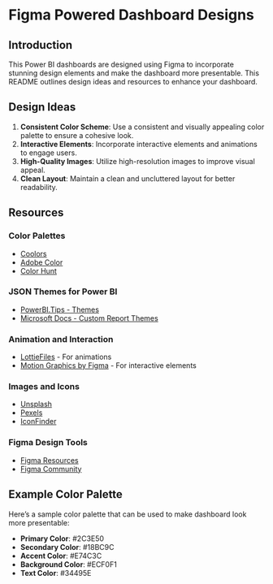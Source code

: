 

# Figma Powered Dashboard Designs

## Introduction
This Power BI dashboards are designed using Figma to incorporate stunning design elements and make the dashboard more presentable. This README outlines design ideas and resources to enhance your dashboard.

## Design Ideas
1. **Consistent Color Scheme**: Use a consistent and visually appealing color palette to ensure a cohesive look.
2. **Interactive Elements**: Incorporate interactive elements and animations to engage users.
3. **High-Quality Images**: Utilize high-resolution images to improve visual appeal.
4. **Clean Layout**: Maintain a clean and uncluttered layout for better readability.

## Resources

### Color Palettes
- [Coolors](https://coolors.co/)
- [Adobe Color](https://color.adobe.com/)
- [Color Hunt](https://colorhunt.co/)

### JSON Themes for Power BI
- [PowerBI.Tips - Themes](https://powerbi.tips/tools/report-theme-generator/)
- [Microsoft Docs - Custom Report Themes](https://docs.microsoft.com/en-us/power-bi/create-reports/desktop-report-themes)

### Animation and Interaction
- [LottieFiles](https://lottiefiles.com/) - For animations
- [Motion Graphics by Figma](https://www.figma.com/resources/assets/motion-graphics/) - For interactive elements

### Images and Icons
- [Unsplash](https://unsplash.com/)
- [Pexels](https://www.pexels.com/)
- [IconFinder](https://www.iconfinder.com/)

### Figma Design Tools
- [Figma Resources](https://figma.com/resources/)
- [Figma Community](https://figma.com/community/)

## Example Color Palette
Here’s a sample color palette that  can be used to make  dashboard look more presentable:

- **Primary Color**: #2C3E50
- **Secondary Color**: #18BC9C
- **Accent Color**: #E74C3C
- **Background Color**: #ECF0F1
- **Text Color**: #34495E

